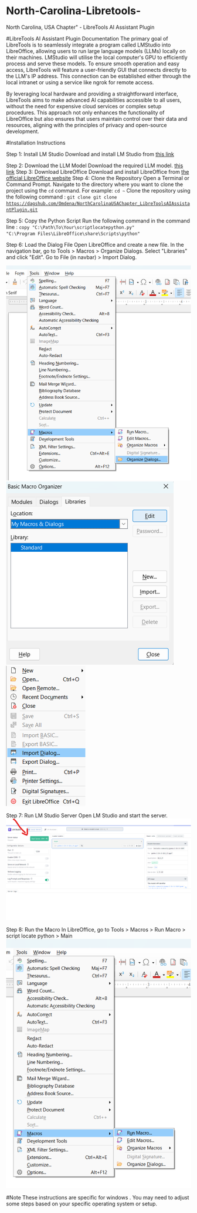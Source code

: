 # North-Carolina-Libretools-
North Carolina, USA Chapter" - LibreTools AI Assistant Plugin


#LibreTools AI Assistant Plugin Documentation
The primary goal of LibreTools is to seamlessly integrate a program called LMStudio into LibreOffice, allowing users to run large language models (LLMs) locally on their machines. LMStudio will utilise the local computer's GPU to efficiently process and serve these models. To ensure smooth operation and easy access, LibreTools will feature a user-friendly GUI that connects directly to the LLM's IP address. This connection can be established either through the local intranet or using a service like ngrok for remote access.

        
By leveraging local hardware and providing a straightforward interface, LibreTools aims to make advanced AI capabilities accessible to all users, without the need for expensive cloud services or complex setup procedures. This approach not only enhances the functionality of LibreOffice but also ensures that users maintain control over their data and resources, aligning with the principles of privacy and open-source development.
    
#Installation Instructions
    
Step 1: Install LM Studio
Download and install LM Studio from <a href="https://releases.lmstudio.ai/win32/x86/0.3.2/2/LM-Studio-0.3.2-Setup.exe">this link</a>

Step 2: Download the LLM Model
Download the required LLM model. <a href="https://lmstudio.ai/docs/basics/download-model">this link</a>
Step 3: Download LibreOffice
Download and install LibreOffice from <a href="https://www.libreoffice.org/download/download-libreoffice/">the official LibreOffice website</a>
Step 4: Clone the Repository
Open a Terminal or Command Prompt.
Navigate to the directory where you want to clone the project using the <code>cd</code> command. For example: <code>cd ~</code>
Clone the repository using the following command :
<code>git clone git clone https://dagshub.com/Omdena/NorthCarolinaUSAChapter_LibreToolsAIAssistantPlugin.git</code></li>

Step 5: Copy the Python Script
Run the following command in the command line :
<code>copy "C:\Path\To\Your\scriptlocatepython.py" "C:\Program Files\LibreOffice\share\Scripts\python"</code>

Step 6: Load the Dialog File
Open LibreOffice and create a new file.
In the navigation bar, go to Tools > Macros > Organize Dialogs.
Select "Libraries" and click "Edit".
Go to File (in navbar) > Import Dialog.
      
<img src="1.png" alt="Image 1">
<img src="2.png" alt="Image 2">
<img src="3.png" alt="Image 3">


Step 7: Run LM Studio Server
Open LM Studio and start the server.
<img class="image" src="4.png" alt="Image 4">
        
    

Step 8: Run the Macro
In LibreOffice, go to Tools > Macros > Run Macro > script locate python > Main
<img src="5.png" alt="Image 5">



#Note
These instructions are specific for windows . You may need to adjust some steps based on your specific operating system or setup.
